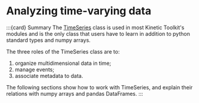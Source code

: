 # Analyzing time-varying data

:::{card} Summary
The [TimeSeries](api/ktk.TimeSeries.rst) class is used in most Kinetic Toolkit's modules and is the only class that users have to learn in addition to python standard types and numpy arrays.

The three roles of the TimeSeries class are to:

1. organize multidimensional data in time;
2. manage events;
3. associate metadata to data.

The following sections show how to work with TimeSeries, and explain their relations with numpy arrays and pandas DataFrames.
:::

```{tableofcontents}
```
